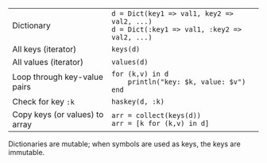
|                                |                                                                                              |
| ------------------------------ | -------------------------------------------------------------------------------------------- |
| Dictionary                     | `d = Dict(key1 => val1, key2 => val2, ...)`<br>`d = Dict(:key1 => val1, :key2 => val2, ...)` |
| All keys (iterator)            | `keys(d)`                                                                                    |
| All values (iterator)          | `values(d)`                                                                                  |
| Loop through key-value pairs   | `for (k,v) in d`<br>`    println("key: $k, value: $v")`<br>`end`                             |
| Check for key `:k`             | `haskey(d, :k)`                                                                              |
| Copy keys (or values) to array | `arr = collect(keys(d))`<br>`arr = [k for (k,v) in d]`                                       |

Dictionaries are mutable; when symbols are used as keys, the keys are immutable.
